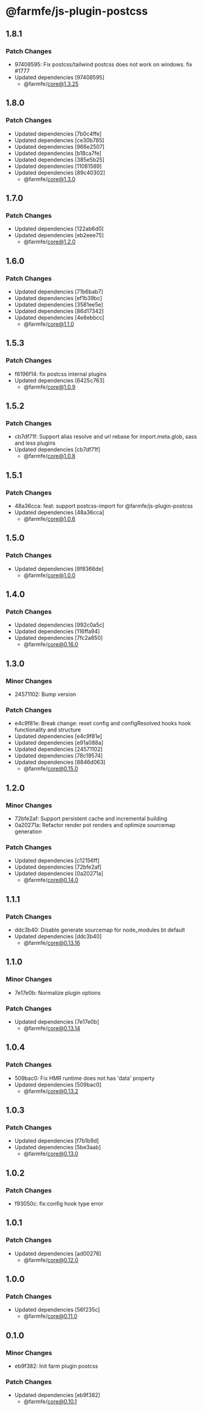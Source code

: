 # @farmfe/js-plugin-postcss

## 1.8.1

### Patch Changes

- 97408595: Fix postcss/tailwind postcss does not work on windows. fix #1777
- Updated dependencies [97408595]
  - @farmfe/core@1.3.25

## 1.8.0

### Patch Changes

- Updated dependencies [7b0c4ffe]
- Updated dependencies [ce30b785]
- Updated dependencies [966e2507]
- Updated dependencies [b18ca7fe]
- Updated dependencies [385e5b25]
- Updated dependencies [11081589]
- Updated dependencies [89c40302]
  - @farmfe/core@1.3.0

## 1.7.0

### Patch Changes

- Updated dependencies [122ab6d0]
- Updated dependencies [eb2eee75]
  - @farmfe/core@1.2.0

## 1.6.0

### Patch Changes

- Updated dependencies [71b6bab7]
- Updated dependencies [ef1b39bc]
- Updated dependencies [3581ee5e]
- Updated dependencies [86d17342]
- Updated dependencies [4e8ebbcc]
  - @farmfe/core@1.1.0

## 1.5.3

### Patch Changes

- f6196f14: fix postcss internal plugins
- Updated dependencies [6425c763]
  - @farmfe/core@1.0.9

## 1.5.2

### Patch Changes

- cb7df71f: Support alias resolve and url rebase for import.meta.glob, sass and less plugins
- Updated dependencies [cb7df71f]
  - @farmfe/core@1.0.8

## 1.5.1

### Patch Changes

- 48a36cca: feat: support postcss-import for @farmfe/js-plugin-postcss
- Updated dependencies [48a36cca]
  - @farmfe/core@1.0.6

## 1.5.0

### Patch Changes

- Updated dependencies [8f8366de]
  - @farmfe/core@1.0.0

## 1.4.0

### Patch Changes

- Updated dependencies [992c0a5c]
- Updated dependencies [116ffa94]
- Updated dependencies [7fc2a650]
  - @farmfe/core@0.16.0

## 1.3.0

### Minor Changes

- 24571102: Bump version

### Patch Changes

- e4c9f81e: Break change: reset config and configResolved hooks hook functionality and structure
- Updated dependencies [e4c9f81e]
- Updated dependencies [e91a088a]
- Updated dependencies [24571102]
- Updated dependencies [78c19574]
- Updated dependencies [8846d063]
  - @farmfe/core@0.15.0

## 1.2.0

### Minor Changes

- 72bfe2af: Support persistent cache and incremental building
- 0a20271a: Refactor render pot renders and optimize sourcemap generation

### Patch Changes

- Updated dependencies [c12156ff]
- Updated dependencies [72bfe2af]
- Updated dependencies [0a20271a]
  - @farmfe/core@0.14.0

## 1.1.1

### Patch Changes

- ddc3b40: Disable generate sourcemap for node_modules bt default
- Updated dependencies [ddc3b40]
  - @farmfe/core@0.13.16

## 1.1.0

### Minor Changes

- 7e17e0b: Normalize plugin options

### Patch Changes

- Updated dependencies [7e17e0b]
  - @farmfe/core@0.13.14

## 1.0.4

### Patch Changes

- 509bac0: Fix HMR runtime does not has 'data' property
- Updated dependencies [509bac0]
  - @farmfe/core@0.13.2

## 1.0.3

### Patch Changes

- Updated dependencies [f7b1b9d]
- Updated dependencies [5be3aab]
  - @farmfe/core@0.13.0

## 1.0.2

### Patch Changes

- f93050c: fix:config hook type error

## 1.0.1

### Patch Changes

- Updated dependencies [ad00276]
  - @farmfe/core@0.12.0

## 1.0.0

### Patch Changes

- Updated dependencies [56f235c]
  - @farmfe/core@0.11.0

## 0.1.0

### Minor Changes

- eb9f382: Init farm plugin postcss

### Patch Changes

- Updated dependencies [eb9f382]
  - @farmfe/core@0.10.1
